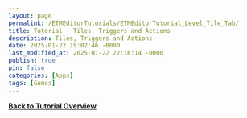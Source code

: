 ```yaml
---
layout: page
permalink: /ETMEditorTutorials/ETMEditorTutorial_Level_Tile_Tab/
title: Tutorial - Tiles, Triggers and Actions
description: Tiles, Triggers and Actions
date: 2025-01-22 19:02:46 -0000
last_modified_at: 2025-01-22 22:16:14 -0000
publish: true
pin: false
categories: [Apps]
tags: [Games]
---
```


**[Back to Tutorial Overview](/ETMEditorTutorials/ETMEditorTutorials)**
